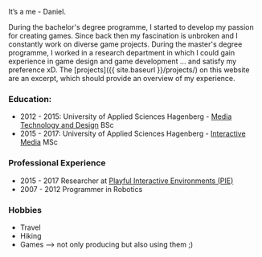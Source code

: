 
It’s a me - Daniel. 

During the bachelor's degree programme, I started to develop my passion for creating games. Since back then my fascination is unbroken and I constantly work on diverse game projects. During the master's degree programme, I worked in a research department in which I could gain experience in game design and game development ... and satisfy my preference xD. The [projects]({{ site.baseurl }}/projects/) on this website are an excerpt, which should provide an overview of my experience.

### Education:
* 2012 - 2015: University of Applied Sciences Hagenberg - [Media Technology and Design](https://www.fh-ooe.at/en/hagenberg-campus/studiengaenge/bachelor/media-technology-and-design/) BSc
* 2015 - 2017: University of Applied Sciences Hagenberg - [Interactive Media](https://www.fh-ooe.at/en/hagenberg-campus/studiengaenge/master/interactive-media/) MSc

### Professional Experience
* 2015 - 2017 Researcher at [Playful Interactive Environments (PIE)](https://pie.fh-hagenberg.at/)
* 2007 - 2012 Programmer in Robotics

### Hobbies
* Travel
* Hiking
* Games --> not only producing but also using them ;)